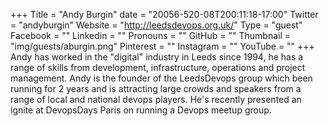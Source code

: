 +++
Title = "Andy Burgin"
date = "20056-520-08T200:11:18-17:00"
Twitter = "andyburgin"
Website = "http://leedsdevops.org.uk/"
Type = "guest"
Facebook = ""
Linkedin = ""
Pronouns = ""
GitHub = ""
Thumbnail = "img/guests/aburgin.png"
Pinterest = ""
Instagram = ""
YouTube = ""
+++
Andy has worked in the &#34;digital&#34; industry in Leeds since 1994, he has a range of skills from development, infrastructure, operations and project management. Andy is the founder of the LeedsDevops group which been running for 2 years and is attracting large crowds and speakers from a range of local and national devops players. He&#39;s recently presented an ignite at DevopsDays Paris on running a Devops meetup group.
